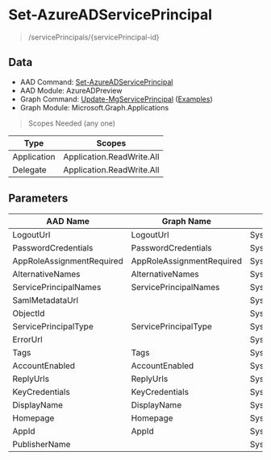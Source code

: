 # Set-AzureADServicePrincipal

> /servicePrincipals/{servicePrincipal-id}

## Data

+ AAD Command: [Set-AzureADServicePrincipal](https://docs.microsoft.com/en-us/powershell/module/AzureADPreview/Set-AzureADServicePrincipal)
+ AAD Module: AzureADPreview
+ Graph Command: [Update-MgServicePrincipal](https://docs.microsoft.com/en-us/powershell/module/Microsoft.Graph.Applications/Update-MgServicePrincipal) ([Examples](https://github.com/orgs/msgraph/discussions?discussions_q=Update-MgServicePrincipal))
+ Graph Module: Microsoft.Graph.Applications

> Scopes Needed (any one)

|Type|Scopes|
|---|---|
|Application|Application.ReadWrite.All|
|Delegate|Application.ReadWrite.All|

## Parameters

|AAD Name|Graph Name|AAD Type|Graph Type|Infos|
|---|---|---|---|---|
|LogoutUrl|LogoutUrl|System.String|System.String||
|PasswordCredentials|PasswordCredentials|System.Collections.Generic.List/Microsoft.Open.AzureAD.Model.PasswordCredential|Microsoft.Graph.PowerShell.Models.IMicrosoftGraphPasswordCredential[]||
|AppRoleAssignmentRequired|AppRoleAssignmentRequired|System.Nullable/System.Boolean|System.Management.Automation.SwitchParameter||
|AlternativeNames|AlternativeNames|System.Collections.Generic.List/System.String|System.String[]||
|ServicePrincipalNames|ServicePrincipalNames|System.Collections.Generic.List/System.String|System.String[]||
|SamlMetadataUrl||System.String|||
|ObjectId||System.String|||
|ServicePrincipalType|ServicePrincipalType|System.String|System.String||
|ErrorUrl||System.String|||
|Tags|Tags|System.Collections.Generic.List/System.String|System.String[]||
|AccountEnabled|AccountEnabled|System.String|System.Management.Automation.SwitchParameter||
|ReplyUrls|ReplyUrls|System.Collections.Generic.List/System.String|System.String[]||
|KeyCredentials|KeyCredentials|System.Collections.Generic.List/Microsoft.Open.AzureAD.Model.KeyCredential|Microsoft.Graph.PowerShell.Models.IMicrosoftGraphKeyCredential[]||
|DisplayName|DisplayName|System.String|System.String||
|Homepage|Homepage|System.String|System.String||
|AppId|AppId|System.String|System.String||
|PublisherName||System.String|||

